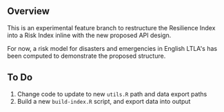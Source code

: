 ## Overview

This is an experimental feature branch to restructure the Resilience Index into
a Risk Index inline with the new proposed API design.

For now, a risk model for disasters and emergencies in English LTLA's has been
computed to demonstrate the proposed structure.

## To Do

1. Change code to update to new `utils.R` path and data export paths
2. Build a new `build-index.R` script, and export data into output
